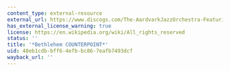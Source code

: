 ```yaml
---
content_type: external-resource
external_url: https://www.discogs.com/The-AardvarkJazzOrchestra-Featuring-Sheila-Jordan-Bethlehem-Counterpoint/release/6582488
has_external_license_warning: true
license: https://en.wikipedia.org/wiki/All_rights_reserved
status: ''
title: '*Bethlehem COUNTERPOINT*'
uid: 48eb1cdb-bff6-4efb-bc86-7eafb7493dcf
wayback_url: ''
---
```

